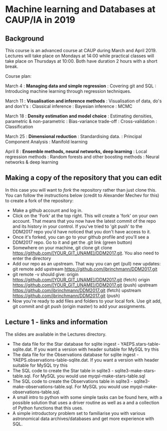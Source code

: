 # Machine learning and Databases at CAUP/IA in 2019

## Background

This course is an advanced course at CAUP during March and April 2019. Lectures will take place on Mondays at 14:00 while practical classes will take place on Thursdays at 10:00. Both have duration 2 hours with a short break.

Course plan:

March 4
: **Managing data and simple regression**
: Covering git and SQL
: Introducing machine learning through regression techniques.

March 11
: **Visualisation and inference methods**
: Visualisation of data, do's and don't's
: Classical inference
: Bayesian inference
: MCMC

March 18
: **Density estimation and model choice**
: Estimating densities, parametric & non-parametric
: Bias-variance trade-off
: Cross-validation
: Classification

March 25
: **Dimensional reduction**
: Standardising data.
: Principal Component Analysis
: Manifold learning

April 8
: **Ensemble methods, neural networks, deep learning**
: Local regression methods
: Random forests and other boosting methods
: Neural networks & deep learning

## Making a copy of the repository that you can edit

In this case you will want to *fork* the repository rather than just clone this. You can follow the instructions below (credit to Alexander Mechev for this) to create a fork of the repository:

-    Make a github account and log in.
-    Click on the 'Fork' at the top right. This will create a 'fork' on your own account. That means that you now have the latest commit of the repo and its history in your control. If you've tried to 'git push' to the DDM2017 repo you'd have noticed that you don't have access to it.
-    Once it's forked, you can go to your github profile and you'll see a DDM2017 repo. Go to it and get the .git link (green button)
-    Somewhere on your machine, git clone git clone https://github.com/[YOUR_GIT_UNAME]/DDM2017.git. You also need to enter the directory
-    Add our repo as an upstream. That way you can get (pull) new updates: git remote add upstream https://github.com/jbrinchmann/DDM2017.git
-    git remote -v should give: origin https://github.com/[YOUR_GIT_UNAME]/DDM2017.git (fetch) origin https://github.com/[YOUR_GIT_UNAME]/DDM2017.git (push) upstream https://github.com/jbrinchmann/DDM2017.git (fetch) upstream https://github.com/jbrinchmann/DDM2017.git (push)
-    Now you're ready to add files and folders to your local fork. Use git add, git commit and git push (origin master) to add your assignments.


## Lecture 1 - links and information

The slides are available in the Lectures directory.


- The data file for the Star database for sqlite ingest - YAEPS.stars-table-sqlite.dat. If you want a version with header suitable for MySQL try this<LINK>
- The data file for the Observations database for sqlite ingest - YAEPS.observations-table-sqlite.dat. If you want a version with header suitable for MySQL try this
- The SQL code to create the Star table in sqlite3 - sqlite3-make-stars-table.sql. For MySQL you would use myqsl-make-stars-table.sql
- The SQL code to create the Observations table in sqlite3 - sqlite3-make-observations-table.sql.  For MySQL you would use myqsl-make-observations-table.sql.
- A small intro to python with some simple tasks can be found here, with a possible solution that uses a driver routine as well as a and a collection of Python functions that this uses.
- A simple introductory problem set to familiarise you with various astronomical data archives/databases and get more experience with SQL.


